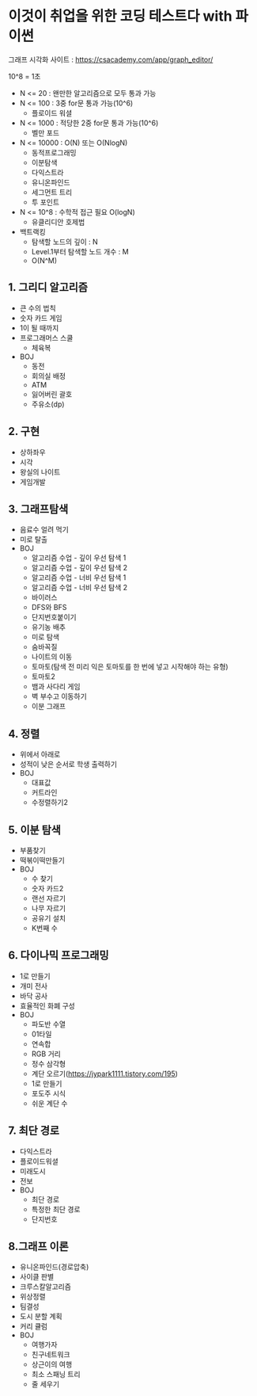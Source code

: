 # 이것이 취업을 위한 코딩 테스트다 with 파이썬

그래프 시각화 사이트 : https://csacademy.com/app/graph_editor/

10^8 = 1초
- N <= 20 : 왠만한 알고리즘으로 모두 통과 가능
- N <= 100 : 3중 for문 통과 가능(10^6)
    - 플로이드 워셜
- N <= 1000 : 적당한 2중 for문 통과 가능(10^6)
    - 벨만 포드
- N <= 10000 : O(N) 또는 O(NlogN)
    - 동적프로그래밍
    - 이분탐색
    - 다익스트라
    - 유니온파인드
    - 세그먼트 트리
    - 투 포인트
- N <= 10^8 : 수학적 접근 필요 O(logN)
    - 유클리디안 호제법
- 백트랙킹
    - 탐색할 노드의 깊이 : N
    - Level.1부터 탐색할 노드 개수 : M
    - O(N^M)
    
## 1. 그리디 알고리즘
- 큰 수의 법칙
- 숫자 카드 게임
- 1이 될 때까지
- 프로그래머스 스쿨
    - 체육복
- BOJ
    - 동전
    - 회의실 배정
    - ATM
    - 잃어버린 괄호
    - 주유소(dp)

## 2. 구현
- 상하좌우
- 시각
- 왕실의 나이트
- 게임개발

## 3. 그래프탐색
- 음료수 얼려 먹기
- 미로 탈출
- BOJ
    - 알고리즘 수업 - 깊이 우선 탐색 1
    - 알고리즘 수업 - 깊이 우선 탐색 2
    - 알고리즘 수업 - 너비 우선 탐색 1
    - 알고리즘 수업 - 너비 우선 탐색 2
    - 바이러스
    - DFS와 BFS
    - 단지번호붙이기
    - 유기농 배추
    - 미로 탐색
    - 숨바꼭질
    - 나이트의 이동
    - 토마토(탐색 전 미리 익은 토마토를 한 번에 넣고 시작해야 하는 유형)
    - 토마토2
    - 뱀과 사다리 게임
    - 벽 부수고 이동하기
    - 이분 그래프

## 4. 정렬
- 위에서 아래로
- 성적이 낮은 순서로 학생 출력하기
- BOJ
    - 대표값
    - 커트라인
    - 수정렬하기2

## 5. 이분 탐색
- 부품찾기
- 떡볶이떡만들기
- BOJ
    - 수 찾기
    - 숫자 카드2
    - 랜선 자르기
    - 나무 자르기
    - 공유기 설치
    - K번째 수

## 6. 다이나믹 프로그래밍
- 1로 만들기
- 개미 전사
- 바닥 공사
- 효율적인 화폐 구성
- BOJ
    - 파도반 수열
    - 01타일
    - 연속합
    - RGB 거리
    - 정수 삼각형
    - 계단 오르기(https://jypark1111.tistory.com/195)
    - 1로 만들기
    - 포도주 시식
    - 쉬운 계단 수

## 7. 최단 경로
- 다익스트라
- 플로이드워셜
- 미래도시
- 전보
- BOJ
    - 최단 경로
    - 특정한 최단 경로
    - 단지번호
    
## 8.그래프 이론
- 유니온파인드(경로압축)
- 사이클 판별
- 크루스칼알고리즘
- 위상정렬
- 팀결성
- 도시 분할 계획
- 커리 큘럼
- BOJ
    - 여행가자
    - 친구네트워크
    - 상근이의 여행
    - 최소 스패닝 트리
    - 줄 세우기
